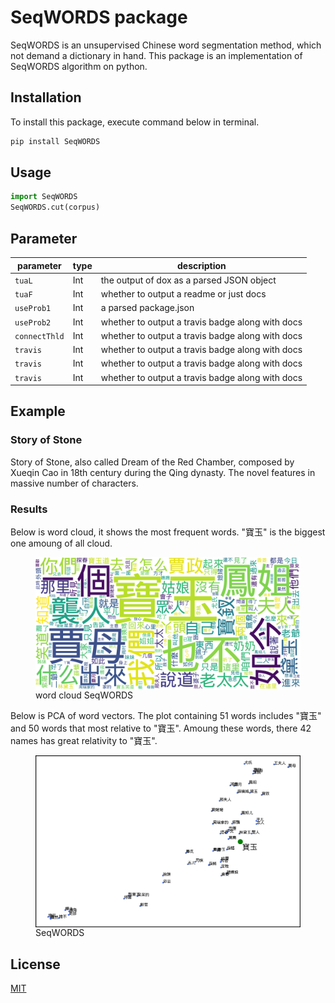 # SeqWORDS package
SeqWORDS is an unsupervised Chinese word segmentation method, which not demand a dictionary in hand. This package is an implementation of SeqWORDS algorithm on python.
## Installation
To install this package, execute command below in terminal.
```bash
pip install SeqWORDS
```
## Usage
```python
import SeqWORDS
SeqWORDS.cut(corpus)
```
## Parameter
| parameter      | type | description                                      |
| -------------- | ---  | ------------------------------------------------ |
| `tuaL`         | Int  | the output of dox as a parsed JSON object        |
| `tuaF`         | Int  | whether to output a readme or just docs          |
| `useProb1`     | Int  | a parsed package.json                            |
| `useProb2`     | Int  | whether to output a travis badge along with docs |
| `connectThld`  | Int  | whether to output a travis badge along with docs |
| `travis`       | Int  | whether to output a travis badge along with docs |
| `travis`       | Int  | whether to output a travis badge along with docs |
| `travis`       | Int  | whether to output a travis badge along with docs |
## Example
### Story of Stone
Story of Stone, also called Dream of the Red Chamber, composed by Xueqin Cao in 18th century during the Qing dynasty. The novel features in massive number of characters.
### Results
Below is word cloud, it shows the most frequent words. "寶玉" is the biggest one amoung of all cloud. 
<figure>
<img src="SeqWORDS_cloud.png"
    alt="SeqWORDS_cloud"
    style="float: left; margin-right: 10px;" />
<figcaption> word cloud SeqWORDS</figcaption>
</figure>

Below is PCA of word vectors. The plot containing 51 words includes "寶玉" and 50 words that most relative to "寶玉". Amoung these words, there 42 names has great relativity to "寶玉". 

<figure>
<img src="010_word2vec_SeqWORDS.png"
    alt="010_word2vec_SeqWORDS"
    style="float: left; margin-right: 10px;" />
<figcaption> SeqWORDS</figcaption>
</figure>

## License
[MIT](https://choosealicense.com/licenses/mit/)
